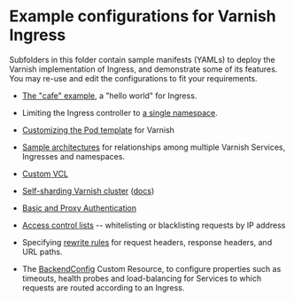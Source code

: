 # Example configurations for Varnish Ingress

Subfolders in this folder contain sample manifests (YAMLs) to deploy
the Varnish implementation of Ingress, and demonstrate some of its
features. You may re-use and edit the configurations to fit your
requirements.

* [The "cafe" example](/examples/hello), a "hello world" for Ingress.

* Limiting the Ingress controller to
  [a single namespace](/examples/namespace).

* [Customizing the Pod template](/examples/varnish_pod_template)
  for Varnish

* [Sample architectures](/examples/architectures) for relationships
  among multiple Varnish Services, Ingresses and namespaces.

* [Custom VCL](/examples/custom-vcl)

* [Self-sharding Varnish cluster](/examples/self-sharding)
  ([docs](/docs/self-sharding.md))

* [Basic and Proxy Authentication](/examples/authentication)

* [Access control lists](/examples/acl) -- whitelisting or
  blacklisting requests by IP address

* Specifying [rewrite rules](/examples/rewrite) for request headers,
  response headers, and URL paths.

* The [BackendConfig](/examples/backend-config) Custom Resource, to
  configure properties such as timeouts, health probes and
  load-balancing for Services to which requests are routed according
  to an Ingress.
